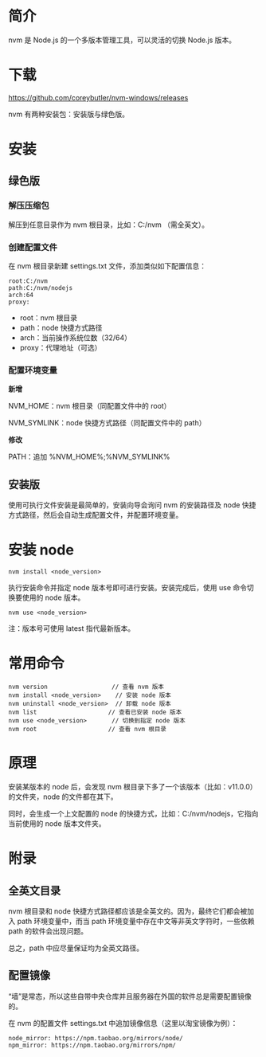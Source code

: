 # 简介

nvm 是 Node.js 的一个多版本管理工具，可以灵活的切换 Node.js 版本。

# 下载

https://github.com/coreybutler/nvm-windows/releases

nvm 有两种安装包：安装版与绿色版。

# 安装

## 绿色版

### 解压压缩包

解压到任意目录作为 nvm 根目录，比如：C:/nvm （需全英文）。

### 创建配置文件

在 nvm 根目录新建 settings.txt 文件，添加类似如下配置信息：

```
root:C:/nvm
path:C:/nvm/nodejs
arch:64
proxy:
```

* root：nvm 根目录
* path：node 快捷方式路径
* arch：当前操作系统位数（32/64）
* proxy：代理地址（可选）

### 配置环境变量

**新增**

NVM_HOME：nvm 根目录（同配置文件中的 root）

NVM_SYMLINK：node 快捷方式路径（同配置文件中的 path）

**修改**

PATH：追加 %NVM_HOME%;%NVM_SYMLINK%

## 安装版

使用可执行文件安装是最简单的，安装向导会询问 nvm 的安装路径及 node 快捷方式路径，然后会自动生成配置文件，并配置环境变量。

# 安装 node

```shell
nvm install <node_version>
```

执行安装命令并指定 node 版本号即可进行安装。安装完成后，使用 use 命令切换要使用的 node 版本。

```
nvm use <node_version>
```

注：版本号可使用 latest 指代最新版本。

# 常用命令

```
nvm version					 // 查看 nvm 版本
nvm install <node_version> 	  // 安装 node 版本
nvm uninstall <node_version>  // 卸载 node 版本
nvm list 				    // 查看已安装 node 版本
nvm use <node_version>		 // 切换到指定 node 版本
nvm root 					// 查看 nvm 根目录
```

# 原理

安装某版本的 node 后，会发现 nvm 根目录下多了一个该版本（比如：v11.0.0）的文件夹，node 的文件都在其下。

同时，会生成一个上文配置的 node 的快捷方式，比如：C:/nvm/nodejs，它指向当前使用的 node 版本文件夹。

# 附录

## 全英文目录

nvm 根目录和 node 快捷方式路径都应该是全英文的。因为，最终它们都会被加入 path 环境变量中，而当 path 环境变量中存在中文等非英文字符时，一些依赖 path 的软件会出现问题。

总之，path 中应尽量保证均为全英文路径。

## 配置镜像

“墙”是常态，所以这些自带中央仓库并且服务器在外国的软件总是需要配置镜像的。

在 nvm 的配置文件 settings.txt 中追加镜像信息（这里以淘宝镜像为例）：

```
node_mirror: https://npm.taobao.org/mirrors/node/
npm_mirror: https://npm.taobao.org/mirrors/npm/
```

